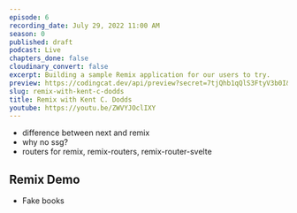 ```yaml
---
episode: 6
recording_date: July 29, 2022 11:00 AM
season: 0
published: draft
podcast: Live
chapters_done: false
cloudinary_convert: false
excerpt: Building a sample Remix application for our users to try.
preview: https://codingcat.dev/api/preview?secret=7tjQhb1qQlS3FtyV3b0I&selectionType=podcast&selectionSlug=remix-with-kent-c-dodds&_id=91bbdda6c26c44f18db47ad0d4a7a3d5
slug: remix-with-kent-c-dodds
title: Remix with Kent C. Dodds
youtube: https://youtu.be/ZWVYJOclIXY
---
```


- difference between next and remix
- why no ssg?
- routers for remix, remix-routers, remix-router-svelte

## Remix Demo

- Fake books
